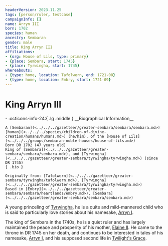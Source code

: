 ```yaml
---
headerVersion: 2023.11.25
tags: [person/ruler, testcase]
campaignInfo: []
name: Arryn III
born: 1702
species: human
ancestry: Sembaran
gender: male
title: King Arryn III
affiliations:
- {org: House of Lils, type: primary}
- {place: Sembara, start: 1745}
- {place: Tyrwingha, start: 1745}
whereabouts:
- {type: home, location: Tafolwern, end: 1721-08}
- {type: home, location: Embry, start: 1721-09}
---
```

# King Arryn III
<div class="grid cards ext-narrow-margin ext-one-column" markdown>
- :octicons-info-24:{ .lg .middle } __Biographical Information__

    A [Sembaran](<../../../gazetteer/greater-sembara/sembara/sembara.md>) [human](<../../../species/children-of-divine-creation/humans/humans.md>) (he/him), of the [House of Lils](<../../../groups/sembaran-noble-houses/house-of-lils.md>)  
    Born DR 1702 (47 years old)  
    King of [Sembara](<../../../gazetteer/greater-sembara/sembara/sembara.md>), and [Tyrwingha](<../../../gazetteer/greater-sembara/tyrwingha/tyrwingha.md>) (since DR 1745)  
    { .bio }

    Originally from: [Tafolwern](<../../../gazetteer/greater-sembara/tyrwingha/tafolwern.md>), [Tyrwingha](<../../../gazetteer/greater-sembara/tyrwingha/tyrwingha.md>)
    Based in [Embry](<../../../gazetteer/greater-sembara/sembara/heartlands/embry.md>), [Sembara](<../../../gazetteer/greater-sembara/sembara/sembara.md>)
</div>



A young princeling of [Tyrwingha](<../../../gazetteer/greater-sembara/tyrwingha/tyrwingha.md>), he is a quite and mild-mannered child who is said to particularly love stories about his namesake, [Arryn I](<./arryn-i.md>). 



The king of Sembara in the 1740s, he is a quiet ruler and has largely maintained the peace and prosperity of his mother, [Elaine II](<./elaine-ii.md>). He came to the throne in DR 1745 on her death, and continues to be interested in tales of his namesake, [Arryn I](<./arryn-i.md>), and his supposed second life in [Twilight's Grace](<../../../cosmology/multiverse/echo-realms/feywild/twilight-s-grace.md>).


